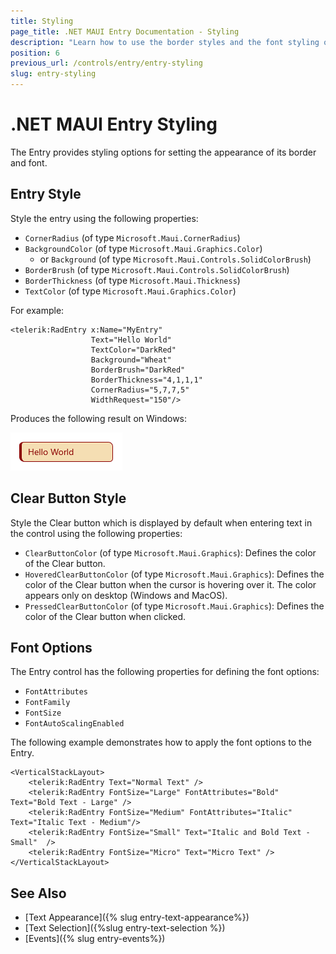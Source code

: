 ```yaml
---
title: Styling
page_title: .NET MAUI Entry Documentation - Styling
description: "Learn how to use the border styles and the font styling options of the Telerik UI for .NET MAUI Entry control."
position: 6
previous_url: /controls/entry/entry-styling
slug: entry-styling
---
```


# .NET MAUI Entry Styling

The Entry provides styling options for setting the appearance of its border and font.

## Entry Style

Style the entry using the following properties:

* `CornerRadius` (of type `Microsoft.Maui.CornerRadius`)
* `BackgroundColor` (of type `Microsoft.Maui.Graphics.Color`)
  * or `Background` (of type `Microsoft.Maui.Controls.SolidColorBrush`)
* `BorderBrush` (of type `Microsoft.Maui.Controls.SolidColorBrush`)
* `BorderThickness` (of type `Microsoft.Maui.Thickness`)
* `TextColor` (of type `Microsoft.Maui.Graphics.Color`)

For example:

```XAML
<telerik:RadEntry x:Name="MyEntry"
                  Text="Hello World"
                  TextColor="DarkRed"
                  Background="Wheat"
                  BorderBrush="DarkRed"
                  BorderThickness="4,1,1,1"
                  CornerRadius="5,7,7,5"
                  WidthRequest="150"/>
```

Produces the following result on Windows:

![](./images/entry-border-styling.png)

## Clear Button Style

Style the Clear button which is displayed by default when entering text in the control using the following properties:

* `ClearButtonColor` (of type `Microsoft.Maui.Graphics`): Defines the color of the Clear button.
* `HoveredClearButtonColor` (of type `Microsoft.Maui.Graphics`): Defines the color of the Clear button when the cursor is hovering over it. The color appears only on desktop (Windows and MacOS).
* `PressedClearButtonColor` (of type `Microsoft.Maui.Graphics`): Defines the color of the Clear button when clicked.

## Font Options

The Entry control has the following properties for defining the font options:

* `FontAttributes`
* `FontFamily`
* `FontSize`
* `FontAutoScalingEnabled`

The following example demonstrates how to apply the font options to the Entry.

```XAML
<VerticalStackLayout>
    <telerik:RadEntry Text="Normal Text" />
    <telerik:RadEntry FontSize="Large" FontAttributes="Bold" Text="Bold Text - Large" />
    <telerik:RadEntry FontSize="Medium" FontAttributes="Italic" Text="Italic Text - Medium"/>
    <telerik:RadEntry FontSize="Small" Text="Italic and Bold Text - Small"  />
    <telerik:RadEntry FontSize="Micro" Text="Micro Text" />
</VerticalStackLayout>
```

## See Also

- [Text Appearance]({% slug entry-text-appearance%})
- [Text Selection]({%slug entry-text-selection %})
- [Events]({% slug entry-events%})
